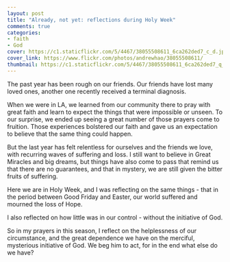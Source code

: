 ```yaml
---
layout: post
title: "Already, not yet: reflections during Holy Week"
comments: true
categories:
- faith
- God
cover: https://c1.staticflickr.com/5/4467/38055508611_6ca262ded7_c_d.jpg
cover_link: https://www.flickr.com/photos/andrewhao/38055508611/
thumbnail: https://c1.staticflickr.com/5/4467/38055508611_6ca262ded7_q_d.jpg
---
```


The past year has been rough on our friends. Our friends have lost many loved ones, another one recently received a terminal diagnosis.

When we were in LA, we learned from our community there to pray with great faith and learn to expect the things that were impossible or unseen. To our surprise, we ended up seeing a great number of those prayers come to fruition. Those experiences bolstered our faith and gave us an expectation to believe that the same thing could happen.

But the last year has felt relentless for ourselves and the friends we love, with recurring waves of suffering and loss. I still want to believe in Great Miracles and big dreams, but things have also come to pass that remind us that there are no guarantees, and that in mystery, we are still given the bitter fruits of suffering.

Here we are in Holy Week, and I was reflecting on the same things - that in the period between Good Friday and Easter, our world suffered and mourned the loss of Hope.

I also reflected on how little was in our control - without the initiative of God.

So in my prayers in this season, I reflect on the helplessness of our circumstance, and the great dependence we have on the merciful, mysterious initiative of God. We beg him to act, for in the end what else do we have?
